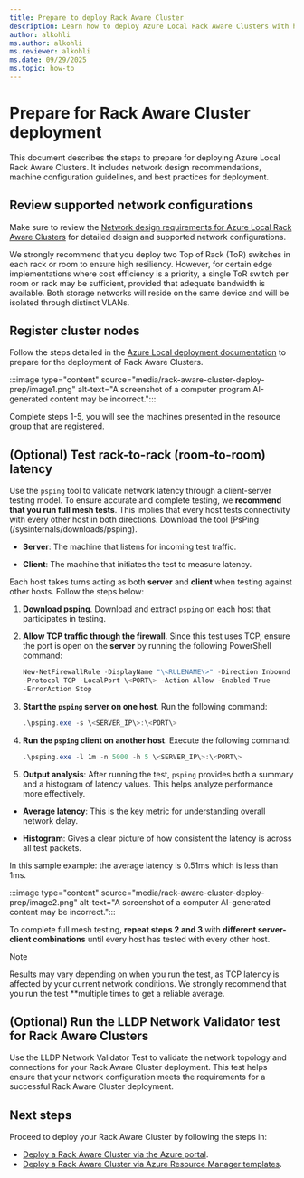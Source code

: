 ```yaml
---
title: Prepare to deploy Rack Aware Cluster
description: Learn how to deploy Azure Local Rack Aware Clusters with high resiliency using ToR switches and VLAN isolation for optimal network configurations.
author: alkohli
ms.author: alkohli
ms.reviewer: alkohli
ms.date: 09/29/2025
ms.topic: how-to
---
```


# Prepare for Rack Aware Cluster deployment

This document describes the steps to prepare for deploying Azure Local
Rack Aware Clusters. It includes network design recommendations, machine
configuration guidelines, and best practices for deployment.

## Review supported network configurations

Make sure to review the [Network design requirements for Azure Local Rack Aware Clusters](../index.yml) for detailed design and supported
network configurations.

We strongly recommend that you deploy two Top of Rack (ToR) switches in
each rack or room to ensure high resiliency. However, for certain edge
implementations where cost efficiency is a priority, a single ToR switch
per room or rack may be sufficient, provided that adequate bandwidth is
available. Both storage networks will reside on the same device and will
be isolated through distinct VLANs.

## Register cluster nodes

Follow the steps detailed in the [Azure Local deployment documentation](./deployment-introduction.md) to prepare for the
deployment of Rack Aware Clusters.

:::image type="content" source="media/rack-aware-cluster-deploy-prep/image1.png" alt-text="A screenshot of a computer program AI-generated content may be incorrect.":::

Complete steps 1-5, you will see the machines presented in the resource
group that are registered.

## (Optional) Test rack-to-rack (room-to-room) latency

Use the `psping` tool to validate network latency through a
client-server testing model. To ensure accurate and complete testing, we **recommend that you run full mesh tests**. This implies that every host tests connectivity with every other host in both directions. Download the tool [PsPing (/sysinternals/downloads/psping).

- **Server**: The machine that listens for incoming test traffic.

- **Client**: The machine that initiates the test to measure latency.

Each host takes turns acting as both **server** and **client** when
testing against other hosts. Follow the steps below:

1. **Download psping**. Download and extract `psping` on each host that
participates in testing.

1. **Allow TCP traffic through the firewall**. Since this test uses
TCP, ensure the port is open on the **server** by running the following
PowerShell command:

    ```powershell  
    New-NetFirewallRule -DisplayName "\<RULENAME\>" -Direction Inbound
    -Protocol TCP -LocalPort \<PORT\> -Action Allow -Enabled True
    -ErrorAction Stop
    ```

1. **Start the `psping` server on one host**. Run the following command:

    ```powershell
    .\psping.exe -s \<SERVER_IP\>:\<PORT\>
    ```

1. **Run the `psping` client on another host**. Execute the following command:

    ```powershell
    .\psping.exe -l 1m -n 5000 -h 5 \<SERVER_IP\>:\<PORT\>
    ```

1. **Output analysis**: After running the test, `psping` provides both a
summary and a histogram of latency values. This helps analyze
performance more effectively.

- **Average latency**: This is the key metric for understanding overall
  network delay.

- **Histogram**: Gives a clear picture of how consistent the latency is
  across all test packets.

In this sample example: the average latency is 0.51ms which is less than
1ms.

:::image type="content" source="media/rack-aware-cluster-deploy-prep/image2.png" alt-text="A screenshot of a computer AI-generated content may be incorrect.":::

To complete full mesh testing, **repeat steps 2 and 3** with **different
server-client combinations** until every host has tested with every
other host.

> [!NOTE]
> Results may vary depending on when you run the test, as
TCP latency is affected by your current network conditions. We strongly recommend that you run the test **multiple times to get a reliable average.

## (Optional) Run the LLDP Network Validator test for Rack Aware Clusters

Use the LLDP Network Validator Test to validate the network topology and
connections for your Rack Aware Cluster deployment. This test helps ensure that your network configuration meets the requirements for a successful
Rack Aware Cluster deployment.  

## Next steps

Proceed to deploy your Rack Aware Cluster by following the steps in:

- [Deploy a Rack Aware Cluster via the Azure portal](../index.yml).
- [Deploy a Rack Aware Cluster via Azure Resource Manager templates](../index.yml).